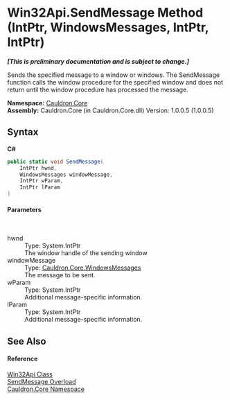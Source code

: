 # Win32Api.SendMessage Method (IntPtr, WindowsMessages, IntPtr, IntPtr)
 _**\[This is preliminary documentation and is subject to change.\]**_

Sends the specified message to a window or windows. The SendMessage function calls the window procedure for the specified window and does not return until the window procedure has processed the message.

**Namespace:**&nbsp;<a href="N_Cauldron_Core">Cauldron.Core</a><br />**Assembly:**&nbsp;Cauldron.Core (in Cauldron.Core.dll) Version: 1.0.0.5 (1.0.0.5)

## Syntax

**C#**<br />
``` C#
public static void SendMessage(
	IntPtr hwnd,
	WindowsMessages windowMessage,
	IntPtr wParam,
	IntPtr lParam
)
```


#### Parameters
&nbsp;<dl><dt>hwnd</dt><dd>Type: System.IntPtr<br />The window handle of the sending window</dd><dt>windowMessage</dt><dd>Type: <a href="T_Cauldron_Core_WindowsMessages">Cauldron.Core.WindowsMessages</a><br />The message to be sent.</dd><dt>wParam</dt><dd>Type: System.IntPtr<br />Additional message-specific information.</dd><dt>lParam</dt><dd>Type: System.IntPtr<br />Additional message-specific information.</dd></dl>

## See Also


#### Reference
<a href="T_Cauldron_Core_Win32Api">Win32Api Class</a><br /><a href="Overload_Cauldron_Core_Win32Api_SendMessage">SendMessage Overload</a><br /><a href="N_Cauldron_Core">Cauldron.Core Namespace</a><br />